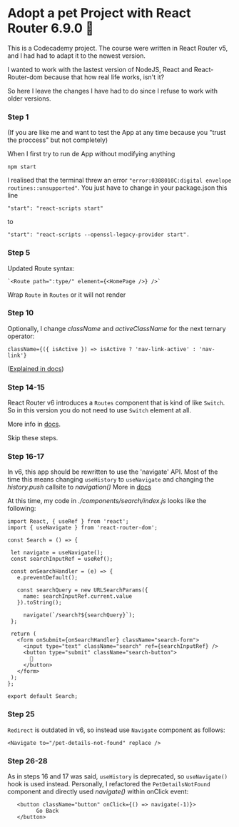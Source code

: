  # Adopt a pet Project with React Router 6.9.0 :dog:
 This is a Codecademy project. The course were written in React Router v5, and I had had to adapt it to the newest version.

 I wanted to work with the lastest version of NodeJS, React and React-Router-dom because that how real life works, isn't it?

So here I leave the changes I have had to do since I refuse to work with older versions.

### Step 1

(If you are like me and want to test the App at any time because you "trust the proccess" but not completely)

When I first try to run de App without modifying anything

<code>npm start</code>

I realised that the terminal threw an error `"error:0308010C:digital envelope routines::unsupported"`.
You just have to change in your package.json this line

```
"start": "react-scripts start"
```

to

```
"start": "react-scripts --openssl-legacy-provider start".
```


### Step 5
Updated Route syntax: 

    `<Route path=":type/" element={<HomePage />} />`

Wrap <code>Route</code> in <code>Routes</code> or it will not render

### Step 10
Optionally, I change *className* and *activeClassName* for the next ternary operator:

`className={({ isActive }) => isActive ? 'nav-link-active' : 'nav-link'}`

([Explained in docs](https://reactrouter.com/en/6.9.0/components/nav-link))

### Step 14-15
React Router v6 introduces a <code>Routes</code> component that is kind of like <code>Switch</code>. So in this version you do not need to use <code>Switch</code> element at all.

More info in [docs](https://reactrouter.com/en/6.9.0/upgrading/v5#upgrade-all-switch-elements-to-routes).

Skip these steps.

### Step 16-17
In v6, this app should be rewritten to use the 'navigate' API. Most of the time this means changing <code>useHistory</code> to <code>useNavigate</code> and changing the *history.push* callsite to *navigation()*
 More in [docs](https://reactrouter.com/en/6.9.0/upgrading/v5#use-usenavigate-instead-of-usehistory)

 At this time, my code in *./components/search/index.js* looks like the following:

 ```
 import React, { useRef } from 'react';
 import { useNavigate } from 'react-router-dom';

 const Search = () => {

  let navigate = useNavigate();
  const searchInputRef = useRef();

  const onSearchHandler = (e) => {
    e.preventDefault();

    const searchQuery = new URLSearchParams({
      name: searchInputRef.current.value
    }).toString();

      navigate(`/search?${searchQuery}`);
  };

  return (
    <form onSubmit={onSearchHandler} className="search-form">
      <input type="text" className="search" ref={searchInputRef} />
      <button type="submit" className="search-button">
        🔎
      </button>
    </form>
  );
};

export default Search;
```

### Step 25
<code>Redirect</code> is outdated in v6, so instead use <code>Navigate</code> component as follows:

`<Navigate to="/pet-details-not-found" replace />`

### Step 26-28
As in steps 16 and 17 was said, <code>useHistory</code> is deprecated, so <code>useNavigate()</code> hook is used instead.
Personally, I refactored the <code>PetDetailsNotFound</code> component and directly used *navigate()* within onClick event:

 ```
    <button className="button" onClick={() => navigate(-1)}>
          Go Back
    </button>
```

